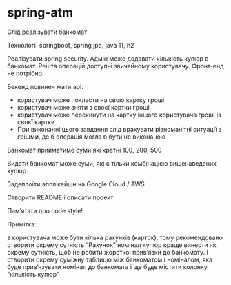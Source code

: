 # spring-atm
Cлід реалізувати банкомат

Технології springboot, spring jpa, java 11, h2

Реалізувати spring security. Адмін може додавати кількість купюр в банкомат. 
Решта операцій доступні звичайному користувачу. Фронт-енд не потрібно.

Бекенд повинен мати api:

* користувач може покласти на свою картку гроші
* користувач може зняти з своєї картки гроші
* користувач може перекинути на картку іншого користувача гроші із своєї картки
* При виконанні цього завдання слід врахувати різноманітні ситуації з грішми, де б операція могла б бути не виконаною

Банкомат прийматиме суми які кратні 100, 200, 500

Видати банкомат може суми, які є тільки комбінацією вищенаведених купюр

Задеплоїти апплікейшн на Google Cloud / AWS

Створити README і описати проект

Пам’ятати про code style!

Примітка:

в користувача може бути кілька рахунків (карток), тому рекомендовано створити окрему сутність “Рахунок”
номінал купюр краще винести як окрему сутність, щоб не робити жорсткої прив’язки до банкомату. 
І створити окрему суміжну таблицю між банкоматом і номіналом, яка буде прив‘язувати номінал до банкомата 
і ще буде містити колонку “кількість купюр”